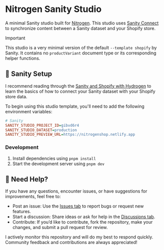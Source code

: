 # Nitrogen Sanity Studio

A minimal Sanity studio built for [Nitrogen](https://github.com/rylanharper/nitrogen). This studio uses [Sanity Connect](https://www.sanity.io/docs/sanity-connect-for-shopify) to synchronize content between a Sanity dataset and your Shopify store.

> [!IMPORTANT]
> This studio is a very minimal version of the default `--template shopify` by Sanity. It contains no `productVariant` document type or its corresponding helper functions.

## 🏓 Sanity Setup

I recommend reading through the [Sanity and Shopify with Hydrogen](https://www.sanity.io/learn/course/sanity-and-shopify-with-hydrogen) to learn the basics of how to connect your Sanity dataset with your Shopify store data.

To begin using this studio template, you'll need to add the following environment variables:

```ini
# Sanity
SANITY_STUDIO_PROJECT_ID=gibvd6r4
SANITY_STUDIO_DATASET=production
SANITY_STUDIO_PREVIEW_URL=https://nitrogenshop.netlify.app
```

### Development

1. Install dependencies using `pnpm install`
2. Start the development server using `pnpm dev`

## 📣 Need Help?

If you have any questions, encounter issues, or have suggestions for improvements, feel free to:

- Post an issue: Use the [Issues tab](https://github.com/rylanharper/Nitrogen/issues) to report bugs or request new features.
- Start a discussion: Share ideas or ask for help in the [Discussions tab](https://github.com/rylanharper/Nitrogen/discussions).
- Contribute: If you’d like to contribute, fork the repository, make your changes, and submit a pull request for review.

I actively monitor this repository and will do my best to respond quickly. Community feedback and contributions are always appreciated!
